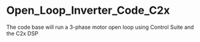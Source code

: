# Open_Loop_Inverter_Code_C2x
The code base will run a 3-phase motor open loop using Control Suite and the C2x DSP
